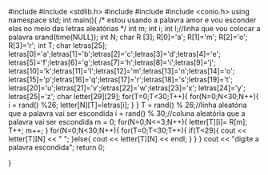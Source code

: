#include <iostream>
#include <stdlib.h>
#include <ctime>
#include <cstdlib>
#include <conio.h>
using namespace std;
int main(){
    /*
    estou usando a palavra amor e vou esconder elas no meio das letras aleatórias
    */
    int m;
    int i;
    int l;//linha que vou colocar a palavra
    srand(time(NULL));
    int N;
    char R [3];
    R[0]='a'; R[1]='m'; R[2]='o'; R[3]='r';
    int T;
    char letras[25];
    letras[0]='a';letras[1]='b';letras[2]='c';letras[3]='d';letras[4]='e';
    letras[5]='f';letras[6]='g';letras[7]='h';letras[8]='i';letras[9]='j';
    letras[10]='k';letras[11]='l';letras[12]='m';letras[13]='n';letras[14]='o';
    letras[15]='p';letras[16]='q';letras[17]='r';letras[18]='s';letras[19]='t';
    letras[20]='u';letras[21]='v';letras[22]='w';letras[23]='x'; letras[24]='y'; letras[25]='z';
    char letter[29][29];
    for(T=0;T<30;T++){
    for(N=0;N<30;N++){
        i = rand() %26;
    letter[N][T]=letras[i];
    }
    }
    T = rand() % 26;//linha aleatória que a palavra vai ser escondida
    i = rand() % 30;//coluna aleatória que a palavra vai ser escondida
    m = 0;
    for(N=0;N<=3;N++){
        letter[T][i]= R[m];
        T++;
        m++;
    }
    for(N=0;N<30;N++){
        for(T=0;T<30;T++){
            if(T<29){
            cout << letter[T][N] << " ";
            }else{
                cout << letter[T][N] << endl;
            }
        }
    }
    cout << "digite a palavra escondida";
  return 0;

}
